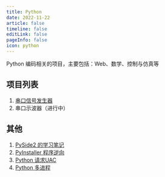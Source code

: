 ```yaml
---
title: Python 
date: 2022-11-22    
article: false
timeline: false
editLink: false 
pageInfo: false
icon: python   
---    
```


Python 编码相关的项目，主要包括：Web、数学、控制与仿真等  
  

## 项目列表    

1. [串口信号发生器](./multithread/signal-generator.md)   
2. 串口示波器（进行中）  


## 其他  
1. [PySide2 的学习笔记](./pyside2/README.md)  
2. [PyInstaller 程序逆向](./pyinstaller-inversion/README.md)  
3. [Python 请求UAC](./uac.md)  
4. [Python 多进程](./multiprocessing.md)